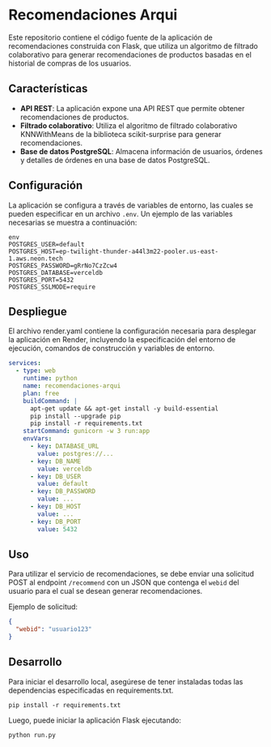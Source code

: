 # Recomendaciones Arqui

Este repositorio contiene el código fuente de la aplicación de recomendaciones construida con Flask, que utiliza un algoritmo de filtrado colaborativo para generar recomendaciones de productos basadas en el historial de compras de los usuarios.

## Características

- **API REST**: La aplicación expone una API REST que permite obtener recomendaciones de productos.
- **Filtrado colaborativo**: Utiliza el algoritmo de filtrado colaborativo KNNWithMeans de la biblioteca scikit-surprise para generar recomendaciones.
- **Base de datos PostgreSQL**: Almacena información de usuarios, órdenes y detalles de órdenes en una base de datos PostgreSQL.

## Configuración
La aplicación se configura a través de variables de entorno, las cuales se pueden especificar en un archivo `.env`. Un ejemplo de las variables necesarias se muestra a continuación:
```
env
POSTGRES_USER=default
POSTGRES_HOST=ep-twilight-thunder-a44l3m22-pooler.us-east-1.aws.neon.tech
POSTGRES_PASSWORD=gRrNo7CzZcw4
POSTGRES_DATABASE=verceldb
POSTGRES_PORT=5432
POSTGRES_SSLMODE=require
```

## Despliegue
El archivo render.yaml contiene la configuración necesaria para desplegar la aplicación en Render, incluyendo la especificación del entorno de ejecución, comandos de construcción y variables de entorno.
```yaml
services:
  - type: web
    runtime: python
    name: recomendaciones-arqui
    plan: free
    buildCommand: |
      apt-get update && apt-get install -y build-essential
      pip install --upgrade pip
      pip install -r requirements.txt
    startCommand: gunicorn -w 3 run:app
    envVars:
      - key: DATABASE_URL
        value: postgres://...
      - key: DB_NAME
        value: verceldb
      - key: DB_USER
        value: default
      - key: DB_PASSWORD
        value: ...
      - key: DB_HOST
        value: ...
      - key: DB_PORT
        value: 5432
```
## Uso

Para utilizar el servicio de recomendaciones, se debe enviar una solicitud POST al endpoint `/recommend` con un JSON que contenga el `webid` del usuario para el cual se desean generar recomendaciones.

Ejemplo de solicitud:

```json
{
  "webid": "usuario123"
}
```

## Desarrollo
Para iniciar el desarrollo local, asegúrese de tener instaladas todas las dependencias especificadas en requirements.txt.
```
pip install -r requirements.txt
```
Luego, puede iniciar la aplicación Flask ejecutando:
```
python run.py
```

